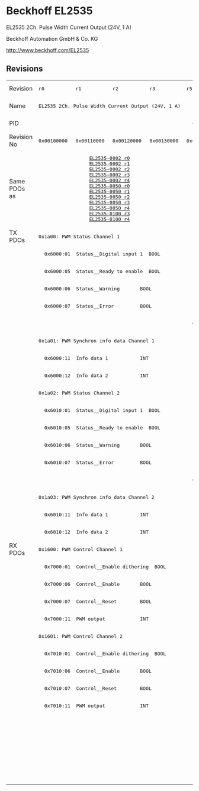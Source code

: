 # Beckhoff EL2535

EL2535 2Ch. Pulse Width Current Output (24V, 1 A)

Beckhoff Automation GmbH & Co. KG

http://www.beckhoff.com/EL2535

## Revisions
<table>
<tr >
<td>Revision</td>
<td><pre>r0</pre></td>
<td><pre>r1</pre></td>
<td><pre>r2</pre></td>
<td><pre>r3</pre></td>
<td><pre>r5</pre></td>
<td><pre>r6</pre></td>
<td><pre>r7</pre></td>
</tr>
<tr >
<td>Name</td>
<td colspan=4 align="center"><pre>EL2535 2Ch. Pulse Width Current Output (24V, 1 A)</pre></td>
<td colspan=3 align="center"><pre>EL2535 2Ch. Pulse Width Current Output (24V, 1A)</pre></td>
</tr>
<tr >
<td>PID</td>
<td colspan=7 align="center"><pre>0x09e73052</pre></td>
</tr>
<tr >
<td>Revision No</td>
<td><pre>0x00100000</pre></td>
<td><pre>0x00110000</pre></td>
<td><pre>0x00120000</pre></td>
<td><pre>0x00130000</pre></td>
<td><pre>0x00150000</pre></td>
<td><pre>0x00160000</pre></td>
<td><pre>0x00170000</pre></td>
</tr>
<tr >
<td>Same PDOs as</td>
<td colspan=4 align="center"><pre><a href="EL2535-0002">EL2535-0002 r0</a><br/><a href="EL2535-0002">EL2535-0002 r1</a><br/><a href="EL2535-0002">EL2535-0002 r2</a><br/><a href="EL2535-0002">EL2535-0002 r3</a><br/><a href="EL2535-0002">EL2535-0002 r4</a><br/><a href="EL2535-0050">EL2535-0050 r0</a><br/><a href="EL2535-0050">EL2535-0050 r1</a><br/><a href="EL2535-0050">EL2535-0050 r2</a><br/><a href="EL2535-0050">EL2535-0050 r3</a><br/><a href="EL2535-0050">EL2535-0050 r4</a><br/><a href="EL2535-0100">EL2535-0100 r3</a><br/><a href="EL2535-0100">EL2535-0100 r4</a></pre></td>
<td colspan=2 align="center"><pre><a href="EL2535-0002">EL2535-0002 r5</a><br/><a href="EL2535-0002">EL2535-0002 r6</a><br/><a href="EL2535-0005">EL2535-0005 r6</a><br/><a href="EL2535-0050">EL2535-0050 r5</a><br/><a href="EL2535-0050">EL2535-0050 r6</a><br/><a href="EL2535-0100">EL2535-0100 r5</a><br/><a href="EL2535-0100">EL2535-0100 r6</a></pre></td>
<td><pre><a href="EL2535-0002">EL2535-0002 r7</a><br/><a href="EL2535-0005">EL2535-0005 r7</a><br/><a href="EL2535-0050">EL2535-0050 r7</a><br/><a href="EL2535-0100">EL2535-0100 r7</a></pre></td>
</tr>
<tr class="txpdo pdosection">
<td rowspan=18 valign=top>TX PDOs</td>
<td colspan=7 align="left"><pre>0x1a00: PWM Status Channel 1</pre></td>
<td></td>
</tr>
<tr class="txpdo">
<td colspan=7 align="left"><pre>  0x6000:01  Status__Digital input 1  BOOL</pre></td>
</tr>
<tr class="txpdo">
<td colspan=7 align="left"><pre>  0x6000:05  Status__Ready to enable  BOOL</pre></td>
</tr>
<tr class="txpdo">
<td colspan=7 align="left"><pre>  0x6000:06  Status__Warning       BOOL</pre></td>
</tr>
<tr class="txpdo">
<td colspan=7 align="left"><pre>  0x6000:07  Status__Error         BOOL</pre></td>
</tr>
<tr class="txpdo">
<td colspan=4 align="left"></td>
<td colspan=3 align="left"><pre>  0x6000:10  Status__TxPDO Toggle  BOOL</pre></td>
</tr>
<tr class="txpdo pdosection">
<td colspan=7 align="left"><pre>0x1a01: PWM Synchron info data Channel 1</pre></td>
</tr>
<tr class="txpdo">
<td colspan=7 align="left"><pre>  0x6000:11  Info data 1           INT</pre></td>
</tr>
<tr class="txpdo">
<td colspan=7 align="left"><pre>  0x6000:12  Info data 2           INT</pre></td>
</tr>
<tr class="txpdo pdosection">
<td colspan=7 align="left"><pre>0x1a02: PWM Status Channel 2</pre></td>
</tr>
<tr class="txpdo">
<td colspan=7 align="left"><pre>  0x6010:01  Status__Digital input 1  BOOL</pre></td>
</tr>
<tr class="txpdo">
<td colspan=7 align="left"><pre>  0x6010:05  Status__Ready to enable  BOOL</pre></td>
</tr>
<tr class="txpdo">
<td colspan=7 align="left"><pre>  0x6010:06  Status__Warning       BOOL</pre></td>
</tr>
<tr class="txpdo">
<td colspan=7 align="left"><pre>  0x6010:07  Status__Error         BOOL</pre></td>
</tr>
<tr class="txpdo">
<td colspan=4 align="left"></td>
<td colspan=3 align="left"><pre>  0x6010:10  Status__TxPDO Toggle  BOOL</pre></td>
</tr>
<tr class="txpdo pdosection">
<td colspan=7 align="left"><pre>0x1a03: PWM Synchron info data Channel 2</pre></td>
</tr>
<tr class="txpdo">
<td colspan=7 align="left"><pre>  0x6010:11  Info data 1           INT</pre></td>
</tr>
<tr class="txpdo">
<td colspan=7 align="left"><pre>  0x6010:12  Info data 2           INT</pre></td>
</tr>
<tr class="rxpdo pdosection">
<td rowspan=14 valign=top>RX PDOs</td>
<td colspan=7 align="left"><pre>0x1600: PWM Control Channel 1</pre></td>
<td></td>
</tr>
<tr class="rxpdo">
<td colspan=7 align="left"><pre>  0x7000:01  Control__Enable dithering  BOOL</pre></td>
</tr>
<tr class="rxpdo">
<td colspan=7 align="left"><pre>  0x7000:06  Control__Enable       BOOL</pre></td>
</tr>
<tr class="rxpdo">
<td colspan=7 align="left"><pre>  0x7000:07  Control__Reset        BOOL</pre></td>
</tr>
<tr class="rxpdo">
<td colspan=7 align="left"><pre>  0x7000:11  PWM output            INT</pre></td>
</tr>
<tr class="rxpdo pdosection">
<td colspan=7 align="left"><pre>0x1601: PWM Control Channel 2</pre></td>
</tr>
<tr class="rxpdo">
<td colspan=7 align="left"><pre>  0x7010:01  Control__Enable dithering  BOOL</pre></td>
</tr>
<tr class="rxpdo">
<td colspan=7 align="left"><pre>  0x7010:06  Control__Enable       BOOL</pre></td>
</tr>
<tr class="rxpdo">
<td colspan=7 align="left"><pre>  0x7010:07  Control__Reset        BOOL</pre></td>
</tr>
<tr class="rxpdo">
<td colspan=7 align="left"><pre>  0x7010:11  PWM output            INT</pre></td>
</tr>
<tr class="rxpdo pdosection">
<td colspan=6 align="left"></td>
<td><pre>0x1602: PWM Dithering amplitude Channel 1</pre></td>
</tr>
<tr class="rxpdo">
<td colspan=6 align="left"></td>
<td><pre>  0x7000:12  Dithering amplitude   UINT</pre></td>
</tr>
<tr class="rxpdo pdosection">
<td colspan=6 align="left"></td>
<td><pre>0x1603: PWM Dithering amplitude Channel 2</pre></td>
</tr>
<tr class="rxpdo">
<td colspan=6 align="left"></td>
<td><pre>  0x7010:12  Dithering amplitude   UINT</pre></td>
</tr>
</table>
